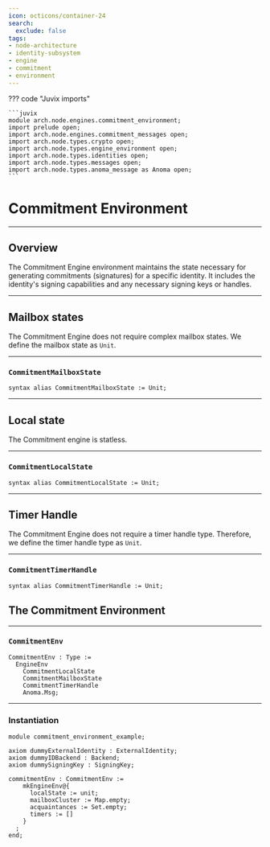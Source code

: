 ```yaml
---
icon: octicons/container-24
search:
  exclude: false
tags:
- node-architecture
- identity-subsystem
- engine
- commitment
- environment
---
```


??? code "Juvix imports"

    ```juvix
    module arch.node.engines.commitment_environment;
    import prelude open;
    import arch.node.engines.commitment_messages open;
    import arch.node.types.crypto open;
    import arch.node.types.engine_environment open;
    import arch.node.types.identities open;
    import arch.node.types.messages open;
    import arch.node.types.anoma_message as Anoma open;
    ```

# Commitment Environment

---

## Overview

The Commitment Engine environment maintains the state necessary for generating
commitments (signatures) for a specific identity. It includes the identity's
signing capabilities and any necessary signing keys or handles.

---

## Mailbox states

The Commitment Engine does not require complex mailbox states. We define the
mailbox state as `Unit`.

---

### `CommitmentMailboxState`

```juvix
syntax alias CommitmentMailboxState := Unit;
```

---

## Local state

The Commitment engine is statless.

---

### `CommitmentLocalState`

```juvix
syntax alias CommitmentLocalState := Unit;
```

---

## Timer Handle

The Commitment Engine does not require a timer handle type. Therefore, we define
the timer handle type as `Unit`.

---

### `CommitmentTimerHandle`

```juvix
syntax alias CommitmentTimerHandle := Unit;
```

## The Commitment Environment

---

### `CommitmentEnv`

```juvix
CommitmentEnv : Type :=
  EngineEnv
    CommitmentLocalState
    CommitmentMailboxState
    CommitmentTimerHandle
    Anoma.Msg;
```

---

### Instantiation

<!-- --8<-- [start:commitmentEnv] -->
```juvix extract-module-statements
module commitment_environment_example;

axiom dummyExternalIdentity : ExternalIdentity;
axiom dummyIDBackend : Backend;
axiom dummySigningKey : SigningKey;

commitmentEnv : CommitmentEnv :=
    mkEngineEnv@{
      localState := unit;
      mailboxCluster := Map.empty;
      acquaintances := Set.empty;
      timers := []
    }
  ;
end;
```
<!-- --8<-- [end:commitmentEnv] -->
